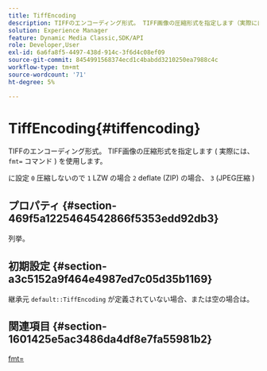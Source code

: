 ```yaml
---
title: TiffEncoding
description: TIFFのエンコーディング形式。 TIFF画像の圧縮形式を指定します（実際には、fmt=コマンドの 3 番目の値のデフォルトです）。
solution: Experience Manager
feature: Dynamic Media Classic,SDK/API
role: Developer,User
exl-id: 6a6fa8f5-4497-438d-914c-3f6d4c08ef09
source-git-commit: 8454991568374ecd1c4babdd3210250ea7988c4c
workflow-type: tm+mt
source-wordcount: '71'
ht-degree: 5%

---
```


# TiffEncoding{#tiffencoding}

TIFFのエンコーディング形式。 TIFF画像の圧縮形式を指定します ( 実際には、 `fmt=` コマンド ) を使用します。

に設定 `0` 圧縮しないので `1` LZW の場合 `2` deflate (ZIP) の場合、 `3` (JPEG圧縮 )

## プロパティ {#section-469f5a1225464542866f5353edd92db3}

列挙。

## 初期設定 {#section-a3c5152a9f464e4987ed7c05d35b1169}

継承元 `default::TiffEncoding` が定義されていない場合、または空の場合は。

## 関連項目 {#section-1601425e5ac3486da4df8e7fa55981b2}

[fmt=](../../../../../ir-api/http-protocol/image-rendering-api-ref/c-ir-http-protocol-ref/c-ir-http-protocol-command-reference/r-ir-fmt.md#reference-4c743f67d56b47c5b774fcc900ff758c)
